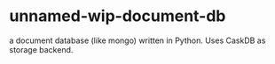 # unnamed-wip-document-db
a document database (like mongo) written in Python. Uses CaskDB as storage backend.
